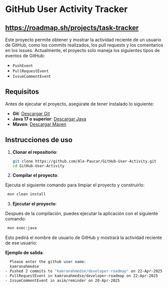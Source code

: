 # GitHub User Activity Tracker
## https://roadmap.sh/projects/task-tracker
Este proyecto permite obtener y mostrar la actividad reciente de un usuario de GitHub, como los commits realizados, los pull requests y los comentarios en los issues. Actualmente, el proyecto solo maneja los siguientes tipos de eventos de GitHub:

- `PushEvent`
- `PullRequestEvent`
- `IssueCommentEvent`

## Requisitos

Antes de ejecutar el proyecto, asegúrate de tener instalado lo siguiente:

- **Git**: [Descargar Git](https://git-scm.com/)
- **Java 17 o superior**: [Descargar Java](https://adoptopenjdk.net/)
- **Maven**: [Descargar Maven](https://maven.apache.org/)

## Instrucciones de uso

1. **Clonar el repositorio**:

   ```bash
   git clone https://github.com/Ale-Paucar/GitHub-User-Activity.git
   cd GitHub-User-Activity
   ```
2. **Compilar el proyecto**:

Ejecuta el siguiente comando para limpiar el proyecto y construirlo:

   ```bash
    mvn clean install
   ```

3. **Ejecutar el proyecto**:

Después de la compilación, puedes ejecutar la aplicación con el siguiente comando:

   ```bash
    mvn exec:java
   ```

Esto pedirá el nombre de usuario de GitHub y mostrará la actividad reciente de ese usuario:

**Ejemplo de salida**:

```bash
  Please enter the github user name:
  kamranahmedse
- Pushed 2 commits to "kamranahmedse/developer-roadmap" on 22-Apr-2025
- PullRequestEvent in kamranahmedse/developer-roadmap on 22-Apr-2025
- IssueCommentEvent in asim/reminder on 20-Apr-2025
   ```
